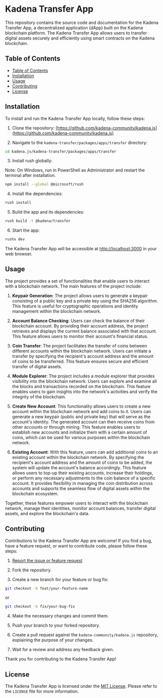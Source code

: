 # Kadena Transfer App

This repository contains the source code and documentation for the Kadena Transfer App, a decentralized application (dApp) built on the Kadena blockchain platform. The Kadena Transfer App allows users to transfer digital assets securely and efficiently using smart contracts on the Kadena blockchain.

## Table of Contents

- [Table of Contents](#table-of-contents)
- [Installation](#installation)
- [Usage](#usage)
- [Contributing](#contributing)
- [License](#license)

## Installation

To install and run the Kadena Transfer App locally, follow these steps:

1. Clone the repository: [https://github.com/kadena-community/kadena.js](https://github.com/kadena-community/kadena.js)

2. Navigate to the `kadena-transfer/packages/apps/transfer` directory:

```bash
cd kadena.js/kadena-transfer/packages/apps/transfer
```

3. Install rush globally:

Note: On Windows, run in PowerShell as Administrator and restart the terminal after installation.

```bash
npm install --global @microsoft/rush
```

4. Install the dependencies:

```bash
rush install
```

5. Build the app and its dependencies:

```bash
rush build -t @kadena/transfer
```

6. Start the app:

```bash
rushx dev
```

The Kadena Transfer App will be accessible at [http://localhost:3000](http://localhost:3000) in your web browser.

## Usage

The project provides a set of functionalities that enable users to interact with a blockchain network. The main features of the project include:

1. **Keypair Generation**: The project allows users to generate a keypair consisting of a public key and a private key using the SHA256 algorithm. This feature is useful for cryptographic operations and identity management within the blockchain network.

2. **Account Balance Checking**: Users can check the balance of their blockchain account. By providing their account address, the project retrieves and displays the current balance associated with that account. This feature allows users to monitor their account's financial status.

3. **Coin Transfer**: The project facilitates the transfer of coins between different accounts within the blockchain network. Users can initiate a transfer by specifying the recipient's account address and the amount of coins to be transferred. This feature ensures secure and efficient transfer of digital assets.

4. **Module Explorer**: The project includes a module explorer that provides visibility into the blockchain network. Users can explore and examine all the blocks and transactions recorded on the blockchain. This feature enables users to gain insights into the network's activities and verify the integrity of the blockchain.

5. **Create New Account**: This functionality allows users to create a new account within the blockchain network and add coins to it. Users can generate a new keypair (public and private key) that will serve as the account's identity. The generated account can then receive coins from other accounts or through mining. This feature enables users to establish new accounts and initialize them with a certain amount of coins, which can be used for various purposes within the blockchain network.

6. **Existing Account**: With this feature, users can add additional coins to an existing account within the blockchain network. By specifying the recipient's account address and the amount of coins to be added, the system will update the account's balance accordingly. This feature allows users to top-up their existing accounts, increase their holdings, or perform any necessary adjustments to the coin balance of a specific account. It provides flexibility in managing the coin distribution across accounts and supports the seamless flow of digital assets within the blockchain ecosystem.

Together, these features empower users to interact with the blockchain network, manage their identities, monitor account balances, transfer digital assets, and explore the blockchain's data.

## Contributing

Contributions to the Kadena Transfer App are welcome! If you find a bug, have a feature request, or want to contribute code, please follow these steps:

1. [Report the issue or feature request](https://github.com/kadena-community/kadena.js/issues/new/choose)

2. Fork the repository.

3. Create a new branch for your feature or bug fix:

```bash
git checkout -b feat/your-feature-name
```

or

```bash
git checkout -b fix/your-bug-fix
```

4. Make the necessary changes and commit them.

5. Push your branch to your forked repository.

6. Create a pull request against the `kadena-community/kadena.js` repository, explaining the purpose of your changes.

7. Wait for a review and address any feedback given.

Thank you for contributing to the Kadena Transfer App!

## License

The Kadena Transfer App is licensed under the [MIT License](https://github.com/kadena-community/kadena.js/blob/kadena-transfer/packages/apps/transfer/LICENSE). Please refer to the `LICENSE` file for more information.

